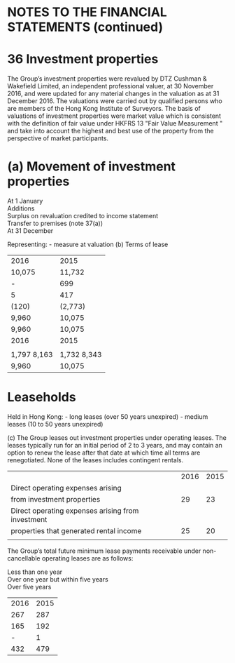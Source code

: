 # NOTES TO THE FINANCIAL STATEMENTS (continued)

# 36 Investment properties

The Group’s investment properties were revalued by DTZ Cushman & Wakefield Limited, an independent professional valuer, at 30 November 2016, and were updated for any material changes in the valuation as at 31 December 2016. The valuations were carried out by qualified persons who are members of the Hong Kong Institute of Surveyors. The basis of valuations of investment properties were market value which is consistent with the definition of fair value under HKFRS 13 "Fair Value Measurement " and take into account the highest and best use of the property from the perspective of market participants.

# (a) Movement of investment properties

At 1 January   
Additions   
Surplus on revaluation credited to income statement   
Transfer to premises (note 37(a))   
At 31 December

Representing: - measure at valuation (b) Terms of lease

<table><tr><td>2016</td><td>2015</td></tr><tr><td>10,075</td><td>11,732</td></tr><tr><td>-</td><td>699</td></tr><tr><td>5</td><td>417</td></tr><tr><td>(120)</td><td>(2,773)</td></tr><tr><td>9,960</td><td>10,075</td></tr><tr><td>9,960</td><td>10,075</td></tr><tr><td>2016</td><td>2015</td></tr><tr><td></td><td></td></tr><tr><td>1,797 8,163</td><td>1,732 8,343</td></tr><tr><td>9,960</td><td>10,075</td></tr></table>

# Leaseholds

Held in Hong Kong: - long leases (over 50 years unexpired) - medium leases (10 to 50 years unexpired)

(c) The Group leases out investment properties under operating leases. The leases typically run for an initial period of 2 to 3 years, and may contain an option to renew the lease after that date at which time all terms are renegotiated. None of the leases includes contingent rentals.

<table><tr><td></td><td>2016</td><td>2015</td></tr><tr><td>Direct operating expenses arising</td><td></td><td></td></tr><tr><td>from investment properties</td><td>29</td><td>23</td></tr><tr><td>Direct operating expenses arising from investment</td><td></td><td></td></tr><tr><td>properties that generated rental income</td><td> 25</td><td>20</td></tr><tr><td></td><td></td><td></td></tr></table>

The Group’s total future minimum lease payments receivable under non-cancellable operating leases are as follows:

Less than one year   
Over one year but within five years   
Over five years

<table><tr><td>2016</td><td>2015</td></tr><tr><td>267</td><td>287</td></tr><tr><td>165</td><td>192</td></tr><tr><td>-</td><td>1</td></tr><tr><td>432</td><td>479</td></tr></table>